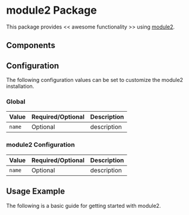 # module2 Package

This package provides << awesome functionality >> using [module2](https://INFO_NEEDED).

## Components

## Configuration

The following configuration values can be set to customize the module2 installation.

### Global

| Value | Required/Optional | Description |
|-------|-------------------|-------------|
| `name` | Optional | description |

### module2 Configuration

| Value | Required/Optional | Description |
|-------|-------------------|-------------|
| `name` | Optional | description |

## Usage Example

The following is a basic guide for getting started with module2.
